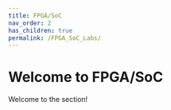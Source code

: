 ```yaml
---
title: FPGA/SoC
nav_order: 2
has_children: true
permalink: /FPGA_SoC_Labs/
---
```


# Welcome to FPGA/SoC

Welcome to the section!
